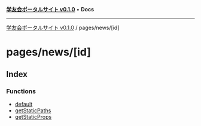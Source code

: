 [**学友会ポータルサイト v0.1.0**](../../../README.md) • **Docs**

***

[学友会ポータルサイト v0.1.0](../../../modules.md) / pages/news/\[id\]

# pages/news/\[id\]

## Index

### Functions

- [default](functions/default.md)
- [getStaticPaths](functions/getStaticPaths.md)
- [getStaticProps](functions/getStaticProps.md)

